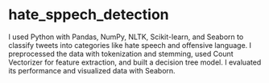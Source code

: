 # hate_sppech_detection
I used Python with Pandas, NumPy, NLTK, Scikit-learn, and Seaborn to classify tweets into categories like hate speech and offensive language. I preprocessed the data with tokenization and stemming, used Count Vectorizer for feature extraction, and built a decision tree model. I evaluated its performance and visualized data with Seaborn.
